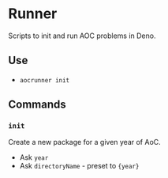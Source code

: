 # Runner

Scripts to init and run AOC problems in Deno.

## Use

- `aocrunner init`

## Commands

### `init`

Create a new package for a given year of AoC.

- Ask `year`
- Ask `directoryName` - preset to `{year}`
